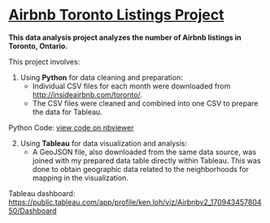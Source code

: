 # [Airbnb Toronto Listings Project](https://public.tableau.com/app/profile/ken.loh/viz/Airbnbv2_17094345780450/Dashboard)

**This data analysis project analyzes the number of Airbnb listings in Toronto, Ontario.**

This project involves:

1) Using **Python** for data cleaning and preparation:
   * Individual CSV files for each month were downloaded from http://insideairbnb.com/toronto/.
   * The CSV files were cleaned and combined into one CSV to prepare the data for Tableau.

Python Code: [view code on nbviewer](https://nbviewer.org/github/jkenloh/AirbnbToronto_v2/blob/main/Airbnb%20Project%20v2%20-%20Python%20Code.ipynb)
  
2) Using **Tableau** for data visualization and analysis:
   * A GeoJSON file, also downloaded from the same data source, was joined with my prepared data table directly within Tableau. This was done to obtain geographic data related to the neighborhoods for mapping in the visualization.

Tableau dashboard: https://public.tableau.com/app/profile/ken.loh/viz/Airbnbv2_17094345780450/Dashboard
     
